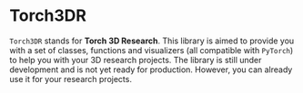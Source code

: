 # Torch3DR
`Torch3DR` stands for __Torch 3D Research__. This library is aimed to provide you with a set of classes, functions and visualizers (all compatible with `PyTorch`) to help you with your 3D research projects. The library is still under development and is not yet ready for production. However, you can already use it for your research projects.